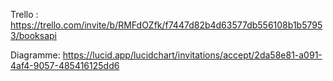 Trello : https://trello.com/invite/b/RMFdOZfk/f7447d82b4d63577db556108b1b57953/booksapi

Diagramme: https://lucid.app/lucidchart/invitations/accept/2da58e81-a091-4af4-9057-485416125dd6
